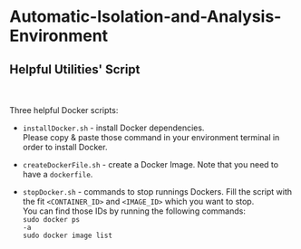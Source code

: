 # Automatic-Isolation-and-Analysis-Environment
## Helpful Utilities' Script

<br></br>
Three helpful Docker scripts:
- <code>installDocker.sh</code> - install Docker dependencies.<br>
Please copy & paste those command in your environment terminal in order to install Docker.

- <code>createDockerFile.sh</code> - create a Docker Image. Note that you need to have a <code>dockerfile</code>.

- <code>stopDocker.sh</code> - commands to stop runnings Dockers. Fill the script with the fit <code><CONTAINER_ID></code> and <code><IMAGE_ID></code> which you want to stop.<br>
You can find those IDs by running the following commands:<br>
<code>sudo docker ps -a</code><br>
<code>sudo docker image list</code>

